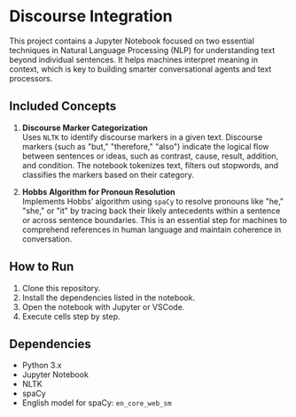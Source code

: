 # Discourse Integration

This project contains a Jupyter Notebook focused on two essential techniques in Natural Language Processing (NLP) for understanding text beyond individual sentences. It helps machines interpret meaning in context, which is key to building smarter conversational agents and text processors.

## Included Concepts

1. **Discourse Marker Categorization**  
   Uses `NLTK` to identify discourse markers in a given text. Discourse markers (such as "but," "therefore," "also") indicate the logical flow between sentences or ideas, such as contrast, cause, result, addition, and condition. The notebook tokenizes text, filters out stopwords, and classifies the markers based on their category.

2. **Hobbs Algorithm for Pronoun Resolution**  
   Implements Hobbs’ algorithm using `spaCy` to resolve pronouns like "he," "she," or "it" by tracing back their likely antecedents within a sentence or across sentence boundaries. This is an essential step for machines to comprehend references in human language and maintain coherence in conversation.

## How to Run
1. Clone this repository.
2. Install the dependencies listed in the notebook.
3. Open the notebook with Jupyter or VSCode.
4. Execute cells step by step.

## Dependencies
- Python 3.x
- Jupyter Notebook
- NLTK
- spaCy
- English model for spaCy: `en_core_web_sm`
